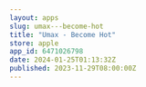 ```yaml
---
layout: apps
slug: umax---become-hot
title: "Umax - Become Hot"
store: apple
app_id: 6471026798
date: 2024-01-25T01:13:32Z
published: 2023-11-29T08:00:00Z
---
```

